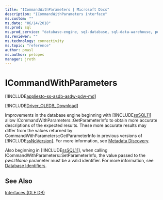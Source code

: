 ```yaml
---
title: "ICommandWithParameters | Microsoft Docs"
description: "ICommandWithParameters interface"
ms.custom: ""
ms.date: "06/14/2018"
ms.prod: sql
ms.prod_service: "database-engine, sql-database, sql-data-warehouse, pdw"
ms.reviewer: ""
ms.technology: connectivity
ms.topic: "reference"
author: pmasl
ms.author: pelopes
manager: jroth
---
```

# ICommandWithParameters
[!INCLUDE[appliesto-ss-asdb-asdw-pdw-md](../../../includes/appliesto-ss-asdb-asdw-pdw-md.md)]

[!INCLUDE[Driver_OLEDB_Download](../../../includes/driver_oledb_download.md)]

  Improvements in the database engine beginning with [!INCLUDE[ssSQL11](../../../includes/sssql11-md.md)] allow ICommandWithParameters::GetParameterInfo to obtain more accurate descriptions of the expected results. These more accurate results may differ from the values returned by CommandWithParameters::GetParameterInfo in previous versions of [!INCLUDE[ssNoVersion](../../../includes/ssnoversion-md.md)]. For more information, see [Metadata Discovery](../../oledb/features/metadata-discovery.md).  
  
 Also beginning in [!INCLUDE[ssSQL11](../../../includes/sssql11-md.md)], when calling ICommandWithParameters::SetParameterInfo, the value passed to the *pwszName* parameter must be a valid identifier. For more information, see [Database Identifiers](../../../relational-databases/databases/database-identifiers.md).  
  
## See Also  
 [Interfaces &#40;OLE DB&#41;](../../oledb/ole-db-interfaces/oledb-driver-for-sql-server-ole-db-interfaces.md) 
  
  
